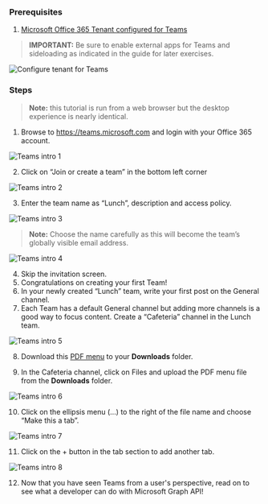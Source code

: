 ### Prerequisites ##
1. <a href="https://docs.microsoft.com/microsoftteams/platform/get-started/get-started-tenant?ocid=idt_o365_lab" target="_blank">Microsoft Office 365 Tenant configured for Teams</a>

> **IMPORTANT:** Be sure to enable external apps for Teams and sideloading as indicated in the guide for later exercises.

![Configure tenant for Teams](../media/configure-tenant-teams.png)

### Steps ##

> **Note:** this tutorial is run from a web browser but the desktop experience is nearly identical.

1. Browse to https://teams.microsoft.com and login with your Office 365 account.

![Teams intro 1](../media/teams-intro-1.png)
	
2. Click on “Join or create a team” in the bottom left corner

![Teams intro 2](../media/teams-intro-2.png)

3. Enter the team name as “Lunch”, description and access policy.

![Teams intro 3](../media/teams-intro-3.png)  

> **Note:** Choose the name carefully as this will become the team’s globally visible email address.

![Teams intro 4](../media/teams-intro-4.png)

4. Skip the invitation screen.
5. Congratulations on creating your first Team!
6. In your newly created “Lunch” team, write your first post on the General channel.
7. Each Team has a default General channel but adding more channels is a good way to focus content.  Create a “Cafeteria” channel in the Lunch team.

![Teams intro 5](../media/teams-intro-5.png)

8. Download this <a href="https://github.com/Microsoft/InsiderDevTour18-Labs/blob/master/office365/cafe_menu.pdf" target="_blank">PDF menu</a> to your **Downloads** folder. 

9. In the Cafeteria channel, click on Files and upload the PDF menu file from the **Downloads** folder.

![Teams intro 6](../media/teams-intro-6.png)

10. Click on the ellipsis menu (…) to the right of the file name and choose “Make this a tab”.

![Teams intro 7](../media/teams-intro-7.png)

11. Click on the + button in the tab section to add another tab.

![Teams intro 8](../media/teams-intro-8.png)

12. Now that you have seen Teams from a user's perspective, read on to see what a developer can do with Microsoft Graph API!